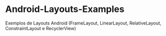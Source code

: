 # Android-Layouts-Examples
Exemplos de Layouts Android (FrameLayout, LinearLayout, RelativeLayout, ConstraintLayout e RecyclerView)
